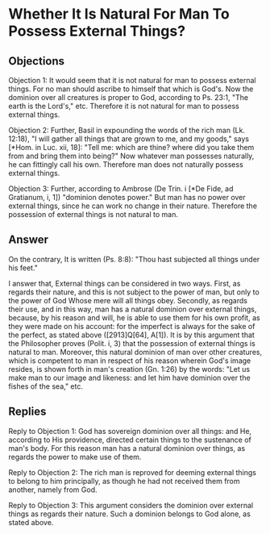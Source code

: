 # Whether It Is Natural For Man To Possess External Things?

## Objections

Objection 1: It would seem that it is not natural for man to possess external things. For no man should ascribe to himself that which is God's. Now the dominion over all creatures is proper to God, according to Ps. 23:1, "The earth is the Lord's," etc. Therefore it is not natural for man to possess external things.

Objection 2: Further, Basil in expounding the words of the rich man (Lk. 12:18), "I will gather all things that are grown to me, and my goods," says [*Hom. in Luc. xii, 18]: "Tell me: which are thine? where did you take them from and bring them into being?" Now whatever man possesses naturally, he can fittingly call his own. Therefore man does not naturally possess external things.

Objection 3: Further, according to Ambrose (De Trin. i [*De Fide, ad Gratianum, i, 1]) "dominion denotes power." But man has no power over external things, since he can work no change in their nature. Therefore the possession of external things is not natural to man.

## Answer

On the contrary, It is written (Ps. 8:8): "Thou hast subjected all things under his feet."

I answer that, External things can be considered in two ways. First, as regards their nature, and this is not subject to the power of man, but only to the power of God Whose mere will all things obey. Secondly, as regards their use, and in this way, man has a natural dominion over external things, because, by his reason and will, he is able to use them for his own profit, as they were made on his account: for the imperfect is always for the sake of the perfect, as stated above ([2913]Q[64], A[1]). It is by this argument that the Philosopher proves (Polit. i, 3) that the possession of external things is natural to man. Moreover, this natural dominion of man over other creatures, which is competent to man in respect of his reason wherein God's image resides, is shown forth in man's creation (Gn. 1:26) by the words: "Let us make man to our image and likeness: and let him have dominion over the fishes of the sea," etc.

## Replies

Reply to Objection 1: God has sovereign dominion over all things: and He, according to His providence, directed certain things to the sustenance of man's body. For this reason man has a natural dominion over things, as regards the power to make use of them.

Reply to Objection 2: The rich man is reproved for deeming external things to belong to him principally, as though he had not received them from another, namely from God.

Reply to Objection 3: This argument considers the dominion over external things as regards their nature. Such a dominion belongs to God alone, as stated above.